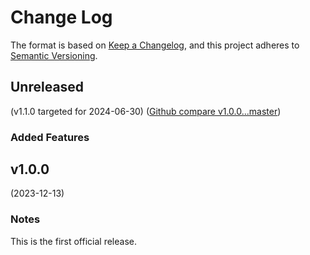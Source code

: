 # Change Log

The format is based on [Keep a Changelog](https://keepachangelog.com/en/1.0.0/),
and this project adheres to [Semantic Versioning](https://semver.org/spec/v2.0.0.html).


## Unreleased
(v1.1.0 targeted for 2024-06-30) ([Github compare v1.0.0...master](https://github.com/flink-project/flinkpython/compare/v1.0.0...master))

### Added Features



## v1.0.0
(2023-12-13)

### Notes
This is the first official release.


